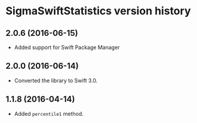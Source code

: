 # SigmaSwiftStatistics version history

## 2.0.6 (2016-06-15)

* Added support for Swift Package Manager


## 2.0.0 (2016-06-14)

* Converted the library to Swift 3.0.


## 1.1.8 (2016-04-14)

* Added `percentile1` method.